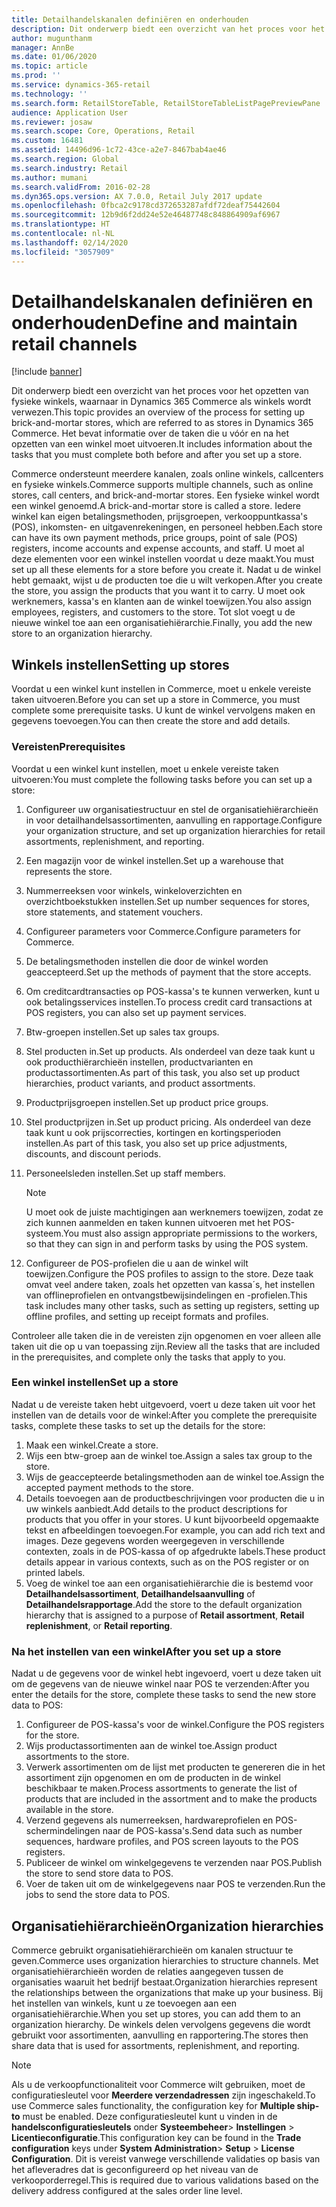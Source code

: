 ```yaml
---
title: Detailhandelskanalen definiëren en onderhouden
description: Dit onderwerp biedt een overzicht van het proces voor het opzetten van fysieke winkels, waarnaar in Dynamics 365 Commerce als winkels wordt verwezen. Het bevat informatie over de taken die u vóór en na het opzetten van een winkel moet uitvoeren.
author: mugunthanm
manager: AnnBe
ms.date: 01/06/2020
ms.topic: article
ms.prod: ''
ms.service: dynamics-365-retail
ms.technology: ''
ms.search.form: RetailStoreTable, RetailStoreTableListPagePreviewPane
audience: Application User
ms.reviewer: josaw
ms.search.scope: Core, Operations, Retail
ms.custom: 16481
ms.assetid: 14496d96-1c72-43ce-a2e7-8467bab4ae46
ms.search.region: Global
ms.search.industry: Retail
ms.author: mumani
ms.search.validFrom: 2016-02-28
ms.dyn365.ops.version: AX 7.0.0, Retail July 2017 update
ms.openlocfilehash: 0fbca2c9178cd372653287afdf72deaf75442604
ms.sourcegitcommit: 12b9d6f2dd24e52e46487748c848864909af6967
ms.translationtype: HT
ms.contentlocale: nl-NL
ms.lasthandoff: 02/14/2020
ms.locfileid: "3057909"
---
```

# <a name="define-and-maintain-retail-channels"></a><span data-ttu-id="bce4e-104">Detailhandelskanalen definiëren en onderhouden</span><span class="sxs-lookup"><span data-stu-id="bce4e-104">Define and maintain retail channels</span></span>

[!include [banner](includes/banner.md)]

<span data-ttu-id="bce4e-105">Dit onderwerp biedt een overzicht van het proces voor het opzetten van fysieke winkels, waarnaar in Dynamics 365 Commerce als winkels wordt verwezen.</span><span class="sxs-lookup"><span data-stu-id="bce4e-105">This topic provides an overview of the process for setting up brick-and-mortar stores, which are referred to as stores in Dynamics 365 Commerce.</span></span> <span data-ttu-id="bce4e-106">Het bevat informatie over de taken die u vóór en na het opzetten van een winkel moet uitvoeren.</span><span class="sxs-lookup"><span data-stu-id="bce4e-106">It includes information about the tasks that you must complete both before and after you set up a store.</span></span>

<span data-ttu-id="bce4e-107">Commerce ondersteunt meerdere kanalen, zoals online winkels, callcenters en fysieke winkels.</span><span class="sxs-lookup"><span data-stu-id="bce4e-107">Commerce supports multiple channels, such as online stores, call centers, and brick-and-mortar stores.</span></span> <span data-ttu-id="bce4e-108">Een fysieke winkel wordt een winkel genoemd.</span><span class="sxs-lookup"><span data-stu-id="bce4e-108">A brick-and-mortar store is called a store.</span></span> <span data-ttu-id="bce4e-109">Iedere winkel kan eigen betalingsmethoden, prijsgroepen, verkooppuntkassa's (POS), inkomsten- en uitgavenrekeningen, en personeel hebben.</span><span class="sxs-lookup"><span data-stu-id="bce4e-109">Each store can have its own payment methods, price groups, point of sale (POS) registers, income accounts and expense accounts, and staff.</span></span> <span data-ttu-id="bce4e-110">U moet al deze elementen voor een winkel instellen voordat u deze maakt.</span><span class="sxs-lookup"><span data-stu-id="bce4e-110">You must set up all these elements for a store before you create it.</span></span> <span data-ttu-id="bce4e-111">Nadat u de winkel hebt gemaakt, wijst u de producten toe die u wilt verkopen.</span><span class="sxs-lookup"><span data-stu-id="bce4e-111">After you create the store, you assign the products that you want it to carry.</span></span> <span data-ttu-id="bce4e-112">U moet ook werknemers, kassa's en klanten aan de winkel toewijzen.</span><span class="sxs-lookup"><span data-stu-id="bce4e-112">You also assign employees, registers, and customers to the store.</span></span> <span data-ttu-id="bce4e-113">Tot slot voegt u de nieuwe winkel toe aan een organisatiehiërarchie.</span><span class="sxs-lookup"><span data-stu-id="bce4e-113">Finally, you add the new store to an organization hierarchy.</span></span>

## <a name="setting-up-stores"></a><span data-ttu-id="bce4e-114">Winkels instellen</span><span class="sxs-lookup"><span data-stu-id="bce4e-114">Setting up stores</span></span>

<span data-ttu-id="bce4e-115">Voordat u een winkel kunt instellen in Commerce, moet u enkele vereiste taken uitvoeren.</span><span class="sxs-lookup"><span data-stu-id="bce4e-115">Before you can set up a store in Commerce, you must complete some prerequisite tasks.</span></span> <span data-ttu-id="bce4e-116">U kunt de winkel vervolgens maken en gegevens toevoegen.</span><span class="sxs-lookup"><span data-stu-id="bce4e-116">You can then create the store and add details.</span></span>

### <a name="prerequisites"></a><span data-ttu-id="bce4e-117">Vereisten</span><span class="sxs-lookup"><span data-stu-id="bce4e-117">Prerequisites</span></span>

<span data-ttu-id="bce4e-118">Voordat u een winkel kunt instellen, moet u enkele vereiste taken uitvoeren:</span><span class="sxs-lookup"><span data-stu-id="bce4e-118">You must complete the following tasks before you can set up a store:</span></span>

1. <span data-ttu-id="bce4e-119">Configureer uw organisatiestructuur en stel de organisatiehiërarchieën in voor detailhandelsassortimenten, aanvulling en rapportage.</span><span class="sxs-lookup"><span data-stu-id="bce4e-119">Configure your organization structure, and set up organization hierarchies for retail assortments, replenishment, and reporting.</span></span>
2. <span data-ttu-id="bce4e-120">Een magazijn voor de winkel instellen.</span><span class="sxs-lookup"><span data-stu-id="bce4e-120">Set up a warehouse that represents the store.</span></span>
3. <span data-ttu-id="bce4e-121">Nummerreeksen voor winkels, winkeloverzichten en overzichtboekstukken instellen.</span><span class="sxs-lookup"><span data-stu-id="bce4e-121">Set up number sequences for stores, store statements, and statement vouchers.</span></span>
4. <span data-ttu-id="bce4e-122">Configureer parameters voor Commerce.</span><span class="sxs-lookup"><span data-stu-id="bce4e-122">Configure parameters for Commerce.</span></span>
5. <span data-ttu-id="bce4e-123">De betalingsmethoden instellen die door de winkel worden geaccepteerd.</span><span class="sxs-lookup"><span data-stu-id="bce4e-123">Set up the methods of payment that the store accepts.</span></span>
6. <span data-ttu-id="bce4e-124">Om creditcardtransacties op POS-kassa's te kunnen verwerken, kunt u ook betalingsservices instellen.</span><span class="sxs-lookup"><span data-stu-id="bce4e-124">To process credit card transactions at POS registers, you can also set up payment services.</span></span>
7. <span data-ttu-id="bce4e-125">Btw-groepen instellen.</span><span class="sxs-lookup"><span data-stu-id="bce4e-125">Set up sales tax groups.</span></span>
8. <span data-ttu-id="bce4e-126">Stel producten in.</span><span class="sxs-lookup"><span data-stu-id="bce4e-126">Set up products.</span></span> <span data-ttu-id="bce4e-127">Als onderdeel van deze taak kunt u ook producthiërarchieën instellen, productvarianten en productassortimenten.</span><span class="sxs-lookup"><span data-stu-id="bce4e-127">As part of this task, you also set up product hierarchies, product variants, and product assortments.</span></span>
9. <span data-ttu-id="bce4e-128">Productprijsgroepen instellen.</span><span class="sxs-lookup"><span data-stu-id="bce4e-128">Set up product price groups.</span></span>
10. <span data-ttu-id="bce4e-129">Stel productprijzen in.</span><span class="sxs-lookup"><span data-stu-id="bce4e-129">Set up product pricing.</span></span> <span data-ttu-id="bce4e-130">Als onderdeel van deze taak kunt u ook prijscorrecties, kortingen en kortingsperioden instellen.</span><span class="sxs-lookup"><span data-stu-id="bce4e-130">As part of this task, you also set up price adjustments, discounts, and discount periods.</span></span>
11. <span data-ttu-id="bce4e-131">Personeelsleden instellen.</span><span class="sxs-lookup"><span data-stu-id="bce4e-131">Set up staff members.</span></span>

    > [!NOTE]
    > <span data-ttu-id="bce4e-132">U moet ook de juiste machtigingen aan werknemers toewijzen, zodat ze zich kunnen aanmelden en taken kunnen uitvoeren met het POS-systeem.</span><span class="sxs-lookup"><span data-stu-id="bce4e-132">You must also assign appropriate permissions to the workers, so that they can sign in and perform tasks by using the POS system.</span></span>

12. <span data-ttu-id="bce4e-133">Configureer de POS-profielen die u aan de winkel wilt toewijzen.</span><span class="sxs-lookup"><span data-stu-id="bce4e-133">Configure the POS profiles to assign to the store.</span></span> <span data-ttu-id="bce4e-134">Deze taak omvat veel andere taken, zoals het opzetten van kassa´s, het instellen van offlineprofielen en ontvangstbewijsindelingen en -profielen.</span><span class="sxs-lookup"><span data-stu-id="bce4e-134">This task includes many other tasks, such as setting up registers, setting up offline profiles, and setting up receipt formats and profiles.</span></span>

<span data-ttu-id="bce4e-135">Controleer alle taken die in de vereisten zijn opgenomen en voer alleen alle taken uit die op u van toepassing zijn.</span><span class="sxs-lookup"><span data-stu-id="bce4e-135">Review all the tasks that are included in the prerequisites, and complete only the tasks that apply to you.</span></span>

### <a name="set-up-a-store"></a><span data-ttu-id="bce4e-136">Een winkel instellen</span><span class="sxs-lookup"><span data-stu-id="bce4e-136">Set up a store</span></span>

<span data-ttu-id="bce4e-137">Nadat u de vereiste taken hebt uitgevoerd, voert u deze taken uit voor het instellen van de details voor de winkel:</span><span class="sxs-lookup"><span data-stu-id="bce4e-137">After you complete the prerequisite tasks, complete these tasks to set up the details for the store:</span></span>

1. <span data-ttu-id="bce4e-138">Maak een winkel.</span><span class="sxs-lookup"><span data-stu-id="bce4e-138">Create a store.</span></span>
2. <span data-ttu-id="bce4e-139">Wijs een btw-groep aan de winkel toe.</span><span class="sxs-lookup"><span data-stu-id="bce4e-139">Assign a sales tax group to the store.</span></span>
3. <span data-ttu-id="bce4e-140">Wijs de geaccepteerde betalingsmethoden aan de winkel toe.</span><span class="sxs-lookup"><span data-stu-id="bce4e-140">Assign the accepted payment methods to the store.</span></span>
4. <span data-ttu-id="bce4e-141">Details toevoegen aan de productbeschrijvingen voor producten die u in uw winkels aanbiedt.</span><span class="sxs-lookup"><span data-stu-id="bce4e-141">Add details to the product descriptions for products that you offer in your stores.</span></span> <span data-ttu-id="bce4e-142">U kunt bijvoorbeeld opgemaakte tekst en afbeeldingen toevoegen.</span><span class="sxs-lookup"><span data-stu-id="bce4e-142">For example, you can add rich text and images.</span></span> <span data-ttu-id="bce4e-143">Deze gegevens worden weergegeven in verschillende contexten, zoals in de POS-kassa of op afgedrukte labels.</span><span class="sxs-lookup"><span data-stu-id="bce4e-143">These product details appear in various contexts, such as on the POS register or on printed labels.</span></span>
5. <span data-ttu-id="bce4e-144">Voeg de winkel toe aan een organisatiehiërarchie die is bestemd voor **Detailhandelsassortiment**, **Detailhandelsaanvulling** of **Detailhandelsrapportage**.</span><span class="sxs-lookup"><span data-stu-id="bce4e-144">Add the store to the default organization hierarchy that is assigned to a purpose of **Retail assortment**, **Retail replenishment**, or **Retail reporting**.</span></span>

### <a name="after-you-set-up-a-store"></a><span data-ttu-id="bce4e-145">Na het instellen van een winkel</span><span class="sxs-lookup"><span data-stu-id="bce4e-145">After you set up a store</span></span>

<span data-ttu-id="bce4e-146">Nadat u de gegevens voor de winkel hebt ingevoerd, voert u deze taken uit om de gegevens van de nieuwe winkel naar POS te verzenden:</span><span class="sxs-lookup"><span data-stu-id="bce4e-146">After you enter the details for the store, complete these tasks to send the new store data to POS:</span></span>

1. <span data-ttu-id="bce4e-147">Configureer de POS-kassa's voor de winkel.</span><span class="sxs-lookup"><span data-stu-id="bce4e-147">Configure the POS registers for the store.</span></span>
2. <span data-ttu-id="bce4e-148">Wijs productassortimenten aan de winkel toe.</span><span class="sxs-lookup"><span data-stu-id="bce4e-148">Assign product assortments to the store.</span></span>
3. <span data-ttu-id="bce4e-149">Verwerk assortimenten om de lijst met producten te genereren die in het assortiment zijn opgenomen en om de producten in de winkel beschikbaar te maken.</span><span class="sxs-lookup"><span data-stu-id="bce4e-149">Process assortments to generate the list of products that are included in the assortment and to make the products available in the store.</span></span>
4. <span data-ttu-id="bce4e-150">Verzend gegevens als numerreeksen, hardwareprofielen en POS-schermindelingen naar de POS-kassa's.</span><span class="sxs-lookup"><span data-stu-id="bce4e-150">Send data such as number sequences, hardware profiles, and POS screen layouts to the POS registers.</span></span>
5. <span data-ttu-id="bce4e-151">Publiceer de winkel om winkelgegevens te verzenden naar POS.</span><span class="sxs-lookup"><span data-stu-id="bce4e-151">Publish the store to send store data to POS.</span></span>
6. <span data-ttu-id="bce4e-152">Voer de taken uit om de winkelgegevens naar POS te verzenden.</span><span class="sxs-lookup"><span data-stu-id="bce4e-152">Run the jobs to send the store data to POS.</span></span>

## <a name="organization-hierarchies"></a><span data-ttu-id="bce4e-153">Organisatiehiërarchieën</span><span class="sxs-lookup"><span data-stu-id="bce4e-153">Organization hierarchies</span></span>

<span data-ttu-id="bce4e-154">Commerce gebruikt organisatiehiërarchieën om kanalen structuur te geven.</span><span class="sxs-lookup"><span data-stu-id="bce4e-154">Commerce uses organization hierarchies to structure channels.</span></span> <span data-ttu-id="bce4e-155">Met organisatiehiërarchieën worden de relaties aangegeven tussen de organisaties waaruit het bedrijf bestaat.</span><span class="sxs-lookup"><span data-stu-id="bce4e-155">Organization hierarchies represent the relationships between the organizations that make up your business.</span></span> <span data-ttu-id="bce4e-156">Bij het instellen van winkels, kunt u ze toevoegen aan een organisatiehiërarchie.</span><span class="sxs-lookup"><span data-stu-id="bce4e-156">When you set up stores, you can add them to an organization hierarchy.</span></span> <span data-ttu-id="bce4e-157">De winkels delen vervolgens gegevens die wordt gebruikt voor assortimenten, aanvulling en rapportering.</span><span class="sxs-lookup"><span data-stu-id="bce4e-157">The stores then share data that is used for assortments, replenishment, and reporting.</span></span>

> [!NOTE]
> <span data-ttu-id="bce4e-158">Als u de verkoopfunctionaliteit voor Commerce wilt gebruiken, moet de configuratiesleutel voor **Meerdere verzendadressen** zijn ingeschakeld.</span><span class="sxs-lookup"><span data-stu-id="bce4e-158">To use Commerce sales functionality, the configuration key for **Multiple ship-to** must be enabled.</span></span> <span data-ttu-id="bce4e-159">Deze configuratiesleutel kunt u vinden in de **handelsconfiguratiesleutels** onder **Systeembeheer**\> **Instellingen** \> **Licentieconfiguratie**.</span><span class="sxs-lookup"><span data-stu-id="bce4e-159">This configuration key can be found in the **Trade configuration** keys under **System Administration**\> **Setup** \> **License Configuration**.</span></span> <span data-ttu-id="bce4e-160">Dit is vereist vanwege verschillende validaties op basis van het afleveradres dat is geconfigureerd op het niveau van de verkooporderregel.</span><span class="sxs-lookup"><span data-stu-id="bce4e-160">This is required due to various validations based on the delivery address configured at the sales order line level.</span></span>

